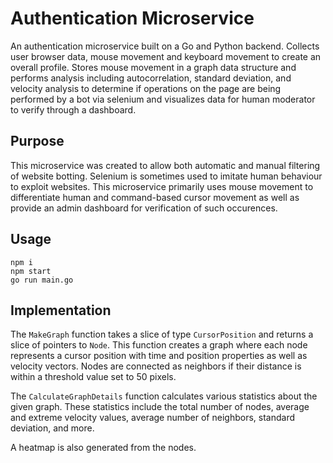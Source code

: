 # Authentication Microservice 

An authentication microservice built on a Go and Python backend. Collects user browser data, mouse movement and keyboard movement to create an overall profile. Stores mouse movement in a graph data structure and performs analysis including autocorrelation, standard deviation, and velocity analysis to determine if operations on the page are being performed by a bot via selenium and visualizes data for human moderator to verify through a dashboard.

## Purpose

This microservice was created to allow both automatic and manual filtering of website botting. Selenium is sometimes used to imitate human behaviour to exploit websites. This microservice primarily uses mouse movement to differentiate human and command-based cursor movement as well as provide an admin dashboard for verification of such occurences.

## Usage

```
npm i
npm start
go run main.go
```

## Implementation

The `MakeGraph` function takes a slice of type `CursorPosition` and returns a slice of pointers to `Node`. This function creates a graph where each node represents a cursor position with time and position properties as well as velocity vectors. Nodes are connected as neighbors if their distance is within a threshold value set to 50 pixels.

The `CalculateGraphDetails` function calculates various statistics about the given graph. These statistics include the total number of nodes, average and extreme velocity values, average number of neighbors, standard deviation, and more.

A heatmap is also generated from the nodes.
